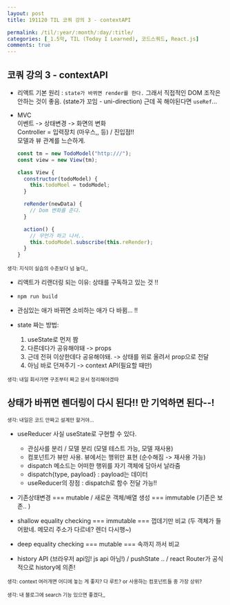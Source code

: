 ```yaml
---
layout: post
title: 191120 TIL 코쿼 강의 3 - contextAPI

permalink: /til/:year/:month/:day/:title/
categories: [_1.5막, TIL (Today I Learned), 코드스쿼드, React.js]
comments: true
---
```


## 코쿼 강의 3 - contextAPI

- 리액트 기본 원리 : `state가 바뀌면 render를 한다.` 그래서 직접적인 DOM 조작은 안하는 것이 좋음. (state가 꼬임 - uni-direction) 근데 꼭 해야된다면 `useRef`...

- MVC  
  이벤트 -> 상태변경 -> 화면의 변화  
  Controller = 입력장치 (마우스,, 등) / 진입점!!  
  모델과 뷰 관계를 느슨하게.

  ```js
  const tm = new TodoModel("http:///");
  const view = new View(tm);

  class View {
    constructor(todoModel) {
      this.todoMoel = todoModel;
    }

    reRender(newData) {
      // Dom 변화를 준다.
    }

    action() {
      // 무언가 하고 나서..
      this.todoModel.subscribe(this.reRender);
    }
  }
  ```
    
<sup>생각: 지식이 실습의 수준보다 넘 높다,, </sup>

- 리액트가 리랜더링 되는 이유: 상태를 구독하고 있는 것 !! 

- `npm run build`

- 관심있는 애가 바뀌면 소비하는 애가 다 바뀜... !!

- state 짜는 방법: 

  1. useState로 먼저 짬
  2. 다른데다가 공유해야돼 -> props 
  3. 근데 전혀 이상한데다 공유해야돼. -> 상태를 위로 올려서 prop으로 전달
  4. 아님 바로 던져주기 -> context API(필요할 때만)

<sup>생각: 내일 회사가면 구조부터 짜고 문서 정리해야겠따 </sup>

## **상태가 바뀌면 렌더링이 다시 된다!! 만 기억하면 된다--!**

<sup>생각: 내일은 코드 안짜고 설계만 할거야... </sup>

- useReducer 사실 useState로 구현할 수 있다. 
  - 관심사를 분리 / 모델 분리 (모델 테스트 가능, 모델 재사용)
  - 컴포넌트가 뷰만 사용. 뷰에서는 행위만 표현 (순수해짐 -> 재사용 가능)
  - dispatch 메소드는 어떠한 행위를 자기 객체에 담아서 날라줌 
  - dispatch{type, payload} : payload는 데이터
  - useReducer의 장점 : dispatch로 함수 전달 가능!! 
  
- 기존상태변경 === mutable / 새로운 객체/배열 생성 === immutable (기존은 보존.. )
- shallow equality checking === immutable === 껍데기만 비교 (두 객체가 들어왔네. 메모리 주소가 다르네? 렌더 다시행~) 
- deep equality checking === mutable === 속까지 까서 비교

- history API (브라우저 api임! js api 아님!) / pushState .. / react Router가 공식적으로 history에 의존! 


<sup>생각: context 여러개면 어디에 놓는 게 좋지? 다 루트? or 사용하는 컴포넌트들 중 가장 상위? </sup>

<sup>생각: 내 블로그에 search 기능 있으면 좋겠다,,  </sup>
